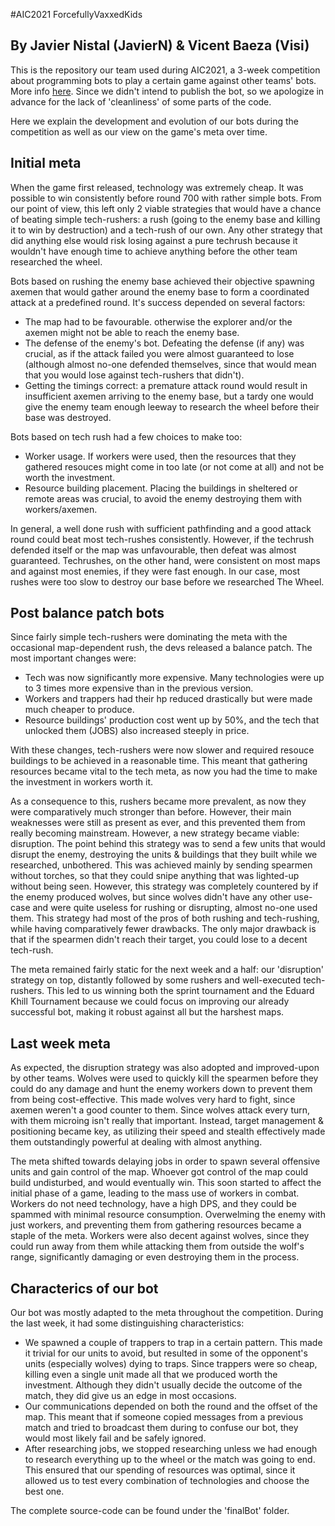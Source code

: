 #AIC2021 ForcefullyVaxxedKids
## By Javier Nistal (JavierN) & Vicent Baeza (Visi)

This is the repository our team used during AIC2021, a 3-week competition about programming bots to play a certain game against other teams' bots. More info [here](https://coliseum.ai/home?lang=en&tournament=aic2021 "AIC2021's Homepage"). Since we didn't intend to publish the bot, so we apologize in advance for the lack of 'cleanliness' of some parts of the code.

Here we explain the development and evolution of our bots during the competition as well as our view on the game's meta over time.

## Initial meta

When the game first released, technology was extremely cheap. It was possible to win consistently before round 700 with rather simple bots. From our point of view, this left only 2 viable strategies that would have a chance of beating simple tech-rushers: a rush (going to the enemy base and killing it to win by destruction) and a tech-rush of our own. Any other strategy that did anything else would risk losing against a pure techrush because it wouldn't have enough time to achieve anything before the other team researched the wheel.

Bots based on rushing the enemy base achieved their objective spawning axemen that would gather around the enemy base to form a coordinated attack at a predefined round. It's success depended on several factors:
 - The map had to be favourable. otherwise the explorer and/or the axemen might not be able to reach the enemy base.
 - The defense of the enemy's bot. Defeating the defense (if any) was crucial, as if the attack failed you were almost guaranteed to lose (although almost no-one defended themselves, since that would mean that you would lose against tech-rushers that didn't).
 - Getting the timings correct: a premature attack round would result in insufficient axemen arriving to the enemy base, but a tardy one would give the enemy team enough leeway to research the wheel before their base was destroyed.

Bots based on tech rush had a few choices to make too:
 - Worker usage. If workers were used, then the resources that they gathered resouces might come in too late (or not come at all) and not be worth the investment.
 - Resource building placement. Placing the buildings in sheltered or remote areas was crucial, to avoid the enemy destroying them with workers/axemen.

In general, a well done rush with sufficient pathfinding and a good attack round could beat most tech-rushes consistently. However, if the techrush defended itself or the map was unfavourable, then defeat was almost guaranteed.
Techrushes, on the other hand, were consistent on most maps and against most enemies, if they were fast enough. In our case, most rushes were too slow to destroy our base before we researched The Wheel.

## Post balance patch bots

Since fairly simple tech-rushers were dominating the meta with the occasional map-dependent rush, the devs released a balance patch. The most important changes were:
 - Tech was now significantly more expensive. Many technologies were up to 3 times more expensive than in the previous version.
 - Workers and trappers had their hp reduced drastically but were made much cheaper to produce.
 - Resource buildings' production cost went up by 50%, and the tech that unlocked them (JOBS) also increased steeply in price.

With these changes, tech-rushers were now slower and required resouce buildings to be achieved in a reasonable time. This meant that gathering resources became vital to the tech meta, as now you had the time to make the investment in workers worth it.

As a consequence to this, rushers became more prevalent, as now they were comparatively much stronger than before. However, their main weaknesses were still as present as ever, and this prevented them from really becoming mainstream. However, a new strategy became viable: disruption. The point behind this strategy was to send a few units that would disrupt the enemy, destroying the units & buildings that they built while we researched, unbothered. This was achieved mainly by sending spearmen without torches, so that they could snipe anything that was lighted-up without being seen. However, this strategy was completely countered by if the enemy produced wolves, but since wolves didn't have any other use-case and were quite useless for rushing or disrupting, almost no-one used them. This strategy had most of the pros of both rushing and tech-rushing, while having comparatively fewer drawbacks. The only major drawback is that if the spearmen didn't reach their target, you could lose to a decent tech-rush.

The meta remained fairly static for the next week and a half: our 'disruption' strategy on top, distantly followed by some rushers and well-executed tech-rushers. This led to us winning both the sprint tournament and the Eduard Khill Tournament because we could focus on improving our already successful bot, making it robust against all but the harshest maps. 

## Last week meta

As expected, the disruption strategy was also adopted and improved-upon by other teams. Wolves were used to quickly kill the spearmen before they could do any damage and hunt the enemy workers down to prevent them from being cost-effective. This made wolves very hard to fight, since axemen weren't a good counter to them. Since wolves attack every turn, with them microing isn't really that important. Instead, target management & positioning became key, as utilizing their speed and stealth effectively made them outstandingly powerful at dealing with almost anything.

The meta shifted towards delaying jobs in order to spawn several offensive units and gain control of the map. Whoever got control of the map could build undisturbed, and would eventually win. This soon started to affect the initial phase of a game, leading to the mass use of workers in combat. Workers do not need technology, have a high DPS, and they could be spammed with minimal resource consumption. Overwelming the enemy with just workers, and preventing them from gathering resources became a staple of the meta. Workers were also decent against wolves, since they could run away from them while attacking them from outside the wolf's range, significantly damaging or even destroying them in the process.

## Characterics of our bot

Our bot was mostly adapted to the meta throughout the competition. During the last week, it had some distinguishing characteristics:
 - We spawned a couple of trappers to trap in a certain pattern. This made it trivial for our units to avoid, but resulted in some of the opponent's units (especially wolves) dying to traps. Since trappers were so cheap, killing even a single unit made all that we produced worth the investment. Although they didn't usually decide the outcome of the match, they did give us an edge in most occasions.
 - Our communications depended on both the round and the offset of the map. This meant that if someone copied messages from a previous match and tried to broadcast them during to confuse our bot, they would most likely fail and be safely ignored.
 - After researching jobs, we stopped researching unless we had enough to research everything up to the wheel or the match was going to end. This ensured that our spending of resources was optimal, since it allowed us to test every combination of technologies and choose the best one.

The complete source-code can be found under the 'finalBot' folder.